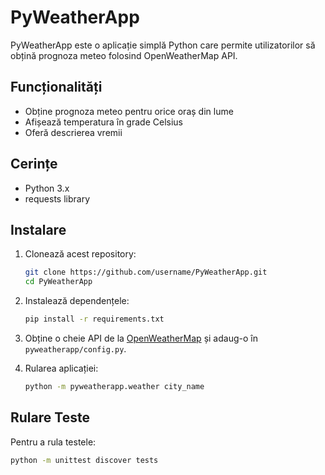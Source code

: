 # PyWeatherApp

PyWeatherApp este o aplicație simplă Python care permite utilizatorilor să obțină prognoza meteo folosind OpenWeatherMap API.

## Funcționalități
- Obține prognoza meteo pentru orice oraș din lume
- Afișează temperatura în grade Celsius
- Oferă descrierea vremii

## Cerințe
- Python 3.x
- requests library

## Instalare

1. Clonează acest repository:
    ```bash
    git clone https://github.com/username/PyWeatherApp.git
    cd PyWeatherApp
    ```

2. Instalează dependențele:
    ```bash
    pip install -r requirements.txt
    ```

3. Obține o cheie API de la [OpenWeatherMap](https://openweathermap.org/api) și adaug-o în `pyweatherapp/config.py`.

4. Rularea aplicației:
    ```bash
    python -m pyweatherapp.weather city_name
    ```

## Rulare Teste
Pentru a rula testele:
```bash
python -m unittest discover tests
